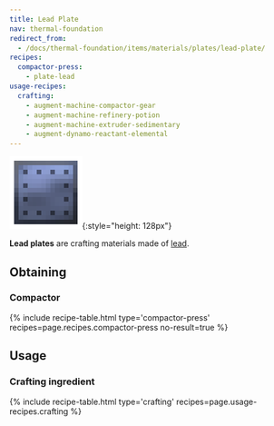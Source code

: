 ```yaml
---
title: Lead Plate
nav: thermal-foundation
redirect_from:
  - /docs/thermal-foundation/items/materials/plates/lead-plate/
recipes:
  compactor-press:
    - plate-lead
usage-recipes:
  crafting:
    - augment-machine-compactor-gear
    - augment-machine-refinery-potion
    - augment-machine-extruder-sedimentary
    - augment-dynamo-reactant-elemental
---
```


![Lead plate](/assets/images/thermal-foundation/plate-lead.png){:style="height: 128px"}


**Lead plates** are crafting materials made of [lead](/docs/lead-ingot/).


Obtaining
---------

### Compactor
{% include recipe-table.html type='compactor-press' recipes=page.recipes.compactor-press no-result=true %}


Usage
-----

### Crafting ingredient
{% include recipe-table.html type='crafting' recipes=page.usage-recipes.crafting %}
